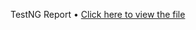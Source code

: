 TestNG Report • [Click here to view the file](https://drive.google.com/drive/folders/1FqXiznFi1WUv4uHKPHDX6G8Bp76RZuUo?usp=share_link)
